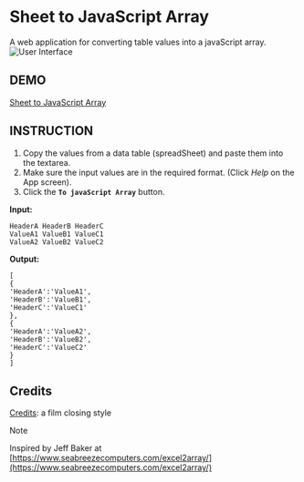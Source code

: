 # Sheet to JavaScript Array
A web application for converting table values into a javaScript array.
![User Interface](https://Kietpawpan.github.io/sheetToArray/img/IMG_5571.jpeg)



## DEMO
[Sheet to JavaScript Array](https://kietpawpan.github.io/sheetToArray/)

## INSTRUCTION
1. Copy the values from a data table (spreadSheet) and paste them into the textarea.
2. Make sure the input values are in the required format. (Click _Help_ on the App screen).
3. Click the __`To javaScript Array`__ button. 

__Input:__
```
HeaderA HeaderB HeaderC
ValueA1 ValueB1 ValueC1
ValueA2 ValueB2 ValueC2
```


__Output:__
```
[
{
'HeaderA':'ValueA1',
'HeaderB':'ValueB1',
'HeaderC':'ValueC1'
},
{
'HeaderA':'ValueA2',
'HeaderB':'ValueB2',
'HeaderC':'ValueC2'
}
]
```
## Credits
[Credits](https://kietpawpan.github.io/credit/): a film closing style

> [!NOTE]
> Inspired by Jeff Baker at [https://www.seabreezecomputers.com/excel2array/](https://www.seabreezecomputers.com/excel2array/)
